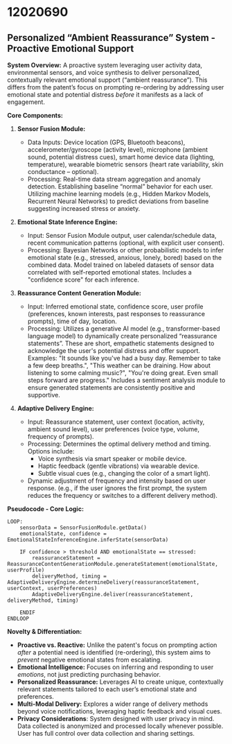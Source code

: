 # 12020690

## Personalized “Ambient Reassurance” System - Proactive Emotional Support

**System Overview:** A proactive system leveraging user activity data, environmental sensors, and voice synthesis to deliver personalized, contextually relevant emotional support (“ambient reassurance”). This differs from the patent’s focus on prompting re-ordering by addressing user emotional state and potential distress *before* it manifests as a lack of engagement.

**Core Components:**

1.  **Sensor Fusion Module:**
    *   Data Inputs: Device location (GPS, Bluetooth beacons), accelerometer/gyroscope (activity level), microphone (ambient sound, potential distress cues), smart home device data (lighting, temperature), wearable biometric sensors (heart rate variability, skin conductance – optional).
    *   Processing: Real-time data stream aggregation and anomaly detection. Establishing baseline “normal” behavior for each user. Utilizing machine learning models (e.g., Hidden Markov Models, Recurrent Neural Networks) to predict deviations from baseline suggesting increased stress or anxiety.

2.  **Emotional State Inference Engine:**
    *   Input: Sensor Fusion Module output, user calendar/schedule data, recent communication patterns (optional, with explicit user consent).
    *   Processing: Bayesian Networks or other probabilistic models to infer emotional state (e.g., stressed, anxious, lonely, bored) based on the combined data.  Model trained on labeled datasets of sensor data correlated with self-reported emotional states.  Includes a "confidence score" for each inference.

3.  **Reassurance Content Generation Module:**
    *   Input: Inferred emotional state, confidence score, user profile (preferences, known interests, past responses to reassurance prompts), time of day, location.
    *   Processing:  Utilizes a generative AI model (e.g., transformer-based language model) to dynamically create personalized “reassurance statements”. These are short, empathetic statements designed to acknowledge the user's potential distress and offer support.  Examples: "It sounds like you've had a busy day. Remember to take a few deep breaths.", "This weather can be draining. How about listening to some calming music?", "You're doing great. Even small steps forward are progress."  Includes a sentiment analysis module to ensure generated statements are consistently positive and supportive.

4.  **Adaptive Delivery Engine:**
    *   Input: Reassurance statement, user context (location, activity, ambient sound level), user preferences (voice type, volume, frequency of prompts).
    *   Processing: Determines the optimal delivery method and timing. Options include:
        *   Voice synthesis via smart speaker or mobile device.
        *   Haptic feedback (gentle vibrations) via wearable device.
        *   Subtle visual cues (e.g., changing the color of a smart light).
    *   Dynamic adjustment of frequency and intensity based on user response. (e.g., if the user ignores the first prompt, the system reduces the frequency or switches to a different delivery method).

**Pseudocode - Core Logic:**

```
LOOP:
    sensorData = SensorFusionModule.getData()
    emotionalState, confidence = EmotionalStateInferenceEngine.inferState(sensorData)

    IF confidence > threshold AND emotionalState == stressed:
        reassuranceStatement = ReassuranceContentGenerationModule.generateStatement(emotionalState, userProfile)
        deliveryMethod, timing = AdaptiveDeliveryEngine.determineDelivery(reassuranceStatement, userContext, userPreferences)
        AdaptiveDeliveryEngine.deliver(reassuranceStatement, deliveryMethod, timing)

    ENDIF
ENDLOOP
```

**Novelty & Differentiation:**

*   **Proactive vs. Reactive:** Unlike the patent's focus on prompting action *after* a potential need is identified (re-ordering), this system aims to *prevent* negative emotional states from escalating.
*   **Emotional Intelligence:** Focuses on inferring and responding to user *emotions*, not just predicting purchasing behavior.
*   **Personalized Reassurance:** Leverages AI to create unique, contextually relevant statements tailored to each user’s emotional state and preferences.
*   **Multi-Modal Delivery:** Explores a wider range of delivery methods beyond voice notifications, leveraging haptic feedback and visual cues.
*   **Privacy Considerations**: System designed with user privacy in mind. Data collected is anonymized and processed locally whenever possible. User has full control over data collection and sharing settings.